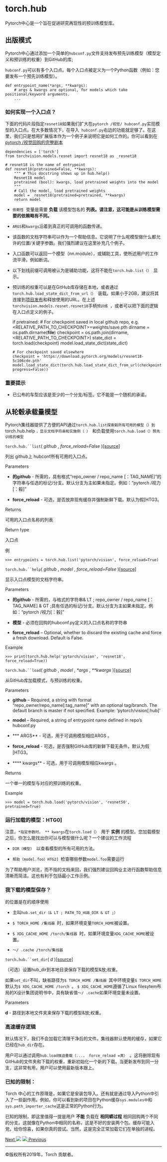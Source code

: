 # torch.hub

Pytorch中心是一个旨在促进研究再现性的预训练模型库。

## 出版模式

Pytorch中心通过添加一个简单的`hubconf.py`文件支持发布预先训练模型（模型定义和预训练的权重）到GitHub的库;

`hubconf.py`可以有多个入口点。每个入口点被定义为一个Python函数（例如：您要发布一个预先训练模型）。

    
    
    def entrypoint_name(*args, **kwargs):
        # args & kwargs are optional, for models which take positional/keyword arguments.
        ...
    

### 如何实现一个入口点？

下面的代码片段指定`resnet18`如果我们扩大在`pytorch /视觉/ hubconf.py`实现模型的入口点。在大多数情况下，在导入`
hubconf.py`右边的功能就足够了。在这里，我们只是想用扩展版本作为一个例子来说明它是如何工作的。你可以看到在[ pytorch
/视觉回购的完整剧本](https://github.com/pytorch/vision/blob/master/hubconf.py)

    
    
    dependencies = ['torch']
    from torchvision.models.resnet import resnet18 as _resnet18
    
    # resnet18 is the name of entrypoint
    def resnet18(pretrained=False, **kwargs):
        """ # This docstring shows up in hub.help()
        Resnet18 model
        pretrained (bool): kwargs, load pretrained weights into the model
        """
        # Call the model, load pretrained weights
        model = _resnet18(pretrained=pretrained, **kwargs)
        return model
    

  * `依赖性 `变量是需要 **负载** 该模型包名的 **列表。请注意，这可能是从训练模型需要的依赖略有不同。**

  * `ARGS`和`kwargs`沿着到真正的可调用的函数传递。

  * 该函数的文档字符串可以作为一个帮助信息。它说明了什么呢模型做什么都允许的位置/关键字参数。我们强烈建议在这里补充几个例子。

  * 入口函数可以返回一个模型（nn.module），或辅助工具，使所述用户的工作流平滑，例如断词。

  * 以下划线前缀可调用被认为是辅助功能，这将不能在`torch.hub.list（） `显示。

  * 预训练的权重可以是在GitHub库存储在本地，或者通过`torch.hub.load_state_dict_from_url（） `装载。如果小于2GB，建议将其连接到[项目发布](https://help.github.com/en/articles/distributing-large-binaries)和释放使用的URL。在上述`torchvision.models.resnet.resnet18`手柄`预训练 `，或者可以把下面的逻辑在入口点定义的例子。

    
    
    if pretrained:
        # For checkpoint saved in local github repo, e.g. <RELATIVE_PATH_TO_CHECKPOINT>=weights/save.pth
        dirname = os.path.dirname(__file__)
        checkpoint = os.path.join(dirname, <RELATIVE_PATH_TO_CHECKPOINT>)
        state_dict = torch.load(checkpoint)
        model.load_state_dict(state_dict)
    
        # For checkpoint saved elsewhere
        checkpoint = 'https://download.pytorch.org/models/resnet18-5c106cde.pth'
        model.load_state_dict(torch.hub.load_state_dict_from_url(checkpoint, progress=False))
    

### 重要提示

  * 已公布的车型应该是至少的一个分支/标签。它不能是一个随机的承诺。

## 从轮毂承载量模型

Pytorch集线器提供了方便的API通过`torch.hub.list探索毂所有可用的模型（）到`torch.hub.help
`，显示文档字符串和实施例（ ） `和负载使用`torch.hub.load（）预先训练的模型 `

`torch.hub.``list`( _github_ , _force_reload=False_
)[[source]](_modules/torch/hub.html#list)

    

列出 github上 hubconf所有可用的入口点。

Parameters

    

  * **的github** \- 所需的，具有格式“repo_owner / repo_name [：TAG_NAME]”的字符串与任选的标记/分支。默认分支为主如果未指定。例如：“pytorch /视力[：毂]”

  * **force_reload** \- 可选，是否放弃现有缓存并强制新鲜下载。默认为假[HTG3。

Returns

    

可用的入口点名称的列表

Return type

    

入口点

例

    
    
    >>> entrypoints = torch.hub.list('pytorch/vision', force_reload=True)
    

`torch.hub.``help`( _github_ , _model_ , _force_reload=False_
)[[source]](_modules/torch/hub.html#help)

    

显示入口点模型的文档字符串。

Parameters

    

  * **的github** \- 所需的，与格式的字符串& LT ; repo_owner / repo_name [：TAG_NAME] & GT ;具有任选的标记/分支。默认分支为主如果未指定。例如：“pytorch /视力[：毂]”

  * **模型** \- 必须在回购的hubconf.py定义的入口点名称的字符串

  * **force_reload** – Optional, whether to discard the existing cache and force a fresh download. Default is False.

Example

    
    
    >>> print(torch.hub.help('pytorch/vision', 'resnet18', force_reload=True))
    

`torch.hub.``load`( _github_ , _model_ , _*args_ , _**kwargs_
)[[source]](_modules/torch/hub.html#load)

    

从GitHub库加载模式，与预训练的权重。

Parameters

    

  * **github** – Required, a string with format “repo_owner/repo_name[:tag_name]” with an optional tag/branch. The default branch is master if not specified. Example: ‘pytorch/vision[:hub]’

  * **model** – Required, a string of entrypoint name defined in repo’s hubconf.py

  * *** ARGS** \- 可选，用于可调用模型相应ARGS 。

  * **force_reload** \- 可选，是否强制GitHub库的新鲜下载无条件。默认为假[HTG3。

  * **** kwargs** \- 可选，用于可调用模型相应kwargs 。

Returns

    

一个单一的模型与对应的预训练的权重。

Example

    
    
    >>> model = torch.hub.load('pytorch/vision', 'resnet50', pretrained=True)
    

### 运行加载的模型：HTG0]

注意，`*指定参数时， ** kwargs`在`torch.load（） `用于 **实例**
的模型。您加载模型之后，你怎么能找出你可以与模型做什么呢？一个建议的工作流程

  * `DIR（模型） `以查看模型的所有可用的方法。

  * `帮助（model.foo）HTG2] `检查哪些参数`model.foo`需要运行

为了帮助用户浏览，而不指的文档来回，我们强烈建议回购业主进行函数帮助信息清晰而简洁。这也有利于包括最小工作示例。

### 我下载的模型保存？

的位置是在的顺序使用

  * 主叫`hub.set_dir（& LT ; PATH_TO_HUB_DIR & GT ;） `

  * `$ TORCH_HOME /集线器 `时，如果环境变量`TORCH_HOME`被设置。

  * `$ XDG_CACHE_HOME /torch/集线器 `时，如果环境变量`XDG_CACHE_HOME`被设置。

  * `〜/ .cache /torch/集线器 `

`torch.hub.``set_dir`( _d_ )[[source]](_modules/torch/hub.html#set_dir)

    

（可选）设置hub_dir到本地目录保存下载的模型&放;权重。

如果`set_dir`不叫，缺省路径为`$ TORCH_HOME /集线器 `其中环境变量`$ TORCH_HOME`默认为`$
XDG_CACHE_HOME /torch `。 `$ XDG_CACHE_HOME`遵循了Linux
filesytem布局的X设计集团说明书中，具有缺省值`〜/ .cache`如果环境变量未设置。

Parameters

    

**d** \- 路径到本地文件夹来保存下载的模型&放;权重。

### 高速缓存逻辑

默认情况下，我们不会加载它清理干净后的文件。集线器默认使用的缓存，如果它已经在`hub_dir`存在。

用户可以通过调用`hub.load强迫重载（...， force_reload =真）
`。这将删除现有GitHub的文件夹和下载的权重，重新初始化一个新的下载。当更新发布到同一分支，这非常有用，用户可以使用最新版本跟上。

### 已知的限制：

Torch 中心的工作原理是，如果它是安装包导入。还有就是通过导入Python中引入了一些副作用。例如，你可以看到新的项目在Python缓存`
sys.modules中 `和`sys.path_importer_cache`这是正常的Python行为。

已知的限制，即这里值得一提是用户 **不能** 负载在 **相同蟒过程**
相同回购两个不同的分支。这就像在Python中相同的名称，这是不好的安装两个包。缓存可能入党，给你惊喜，如果你真的尝试。当然，这是完全正常加载它们在单独的进程。

[Next ![](_static/images/chevron-right-orange.svg)](jit.html "TorchScript")
[![](_static/images/chevron-right-orange.svg) Previous](distributions.html
"Probability distributions - torch.distributions")

* * *

©版权所有2019年，Torch 贡献者。